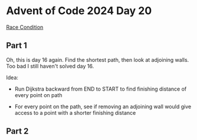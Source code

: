 # Advent of Code 2024 Day 20
[Race Condition](https://adventofcode.com/2024/day/20)

## Part 1

Oh, this is day 16 again. Find the shortest path, then look at adjoining walls.
Too bad I still haven't solved day 16.

Idea: 
 - Run Dijkstra backward from END to START to find finishing distance of
every point on path

 - For every point on the path, see if removing an adjoining wall would
give access to a point with a shorter finishing distance

## Part 2
